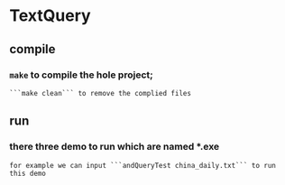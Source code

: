 # TextQuery
## compile
### ```make``` to compile the hole project;  
	```make clean``` to remove the complied files
## run
### there three demo to run which are named *.exe   
	for example we can input ```andQueryTest china_daily.txt``` to run this demo

